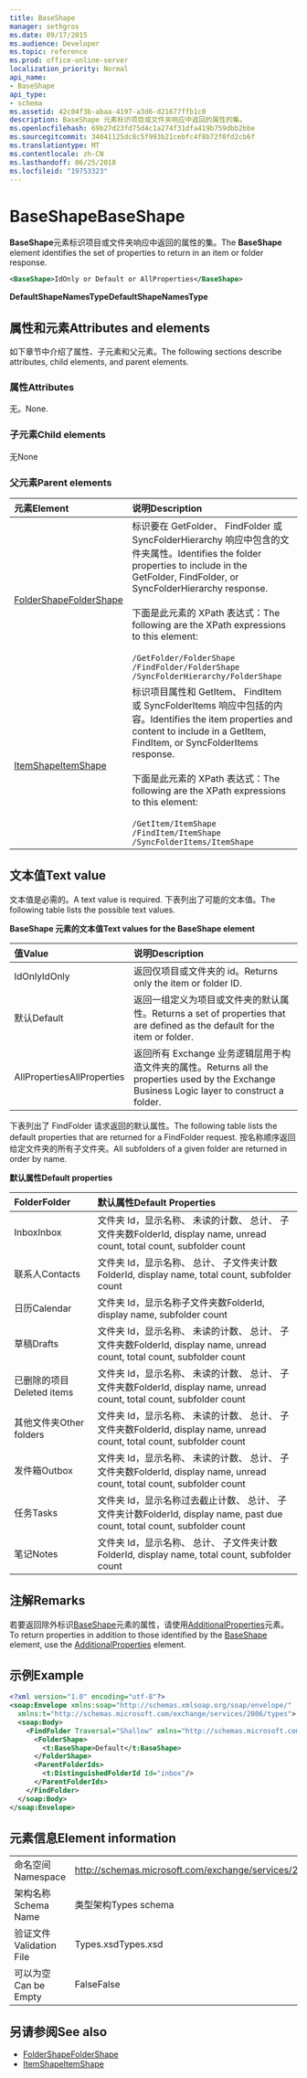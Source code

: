 ```yaml
---
title: BaseShape
manager: sethgros
ms.date: 09/17/2015
ms.audience: Developer
ms.topic: reference
ms.prod: office-online-server
localization_priority: Normal
api_name:
- BaseShape
api_type:
- schema
ms.assetid: 42c04f3b-abaa-4197-a3d6-d21677ffb1c0
description: BaseShape 元素标识项目或文件夹响应中返回的属性的集。
ms.openlocfilehash: 69b27d23fd75d4c1a274f31dfa419b759dbb2bbe
ms.sourcegitcommit: 34041125dc8c5f993b21cebfc4f8b72f0fd2cb6f
ms.translationtype: MT
ms.contentlocale: zh-CN
ms.lasthandoff: 06/25/2018
ms.locfileid: "19753323"
---
```

# <a name="baseshape"></a><span data-ttu-id="41f9e-103">BaseShape</span><span class="sxs-lookup"><span data-stu-id="41f9e-103">BaseShape</span></span>

<span data-ttu-id="41f9e-104">**BaseShape**元素标识项目或文件夹响应中返回的属性的集。</span><span class="sxs-lookup"><span data-stu-id="41f9e-104">The **BaseShape** element identifies the set of properties to return in an item or folder response.</span></span> 
  
```xml
<BaseShape>IdOnly or Default or AllProperties</BaseShape>
```

 <span data-ttu-id="41f9e-105">**DefaultShapeNamesType**</span><span class="sxs-lookup"><span data-stu-id="41f9e-105">**DefaultShapeNamesType**</span></span>
## <a name="attributes-and-elements"></a><span data-ttu-id="41f9e-106">属性和元素</span><span class="sxs-lookup"><span data-stu-id="41f9e-106">Attributes and elements</span></span>

<span data-ttu-id="41f9e-107">如下章节中介绍了属性、子元素和父元素。</span><span class="sxs-lookup"><span data-stu-id="41f9e-107">The following sections describe attributes, child elements, and parent elements.</span></span>
  
### <a name="attributes"></a><span data-ttu-id="41f9e-108">属性</span><span class="sxs-lookup"><span data-stu-id="41f9e-108">Attributes</span></span>

<span data-ttu-id="41f9e-109">无。</span><span class="sxs-lookup"><span data-stu-id="41f9e-109">None.</span></span>
  
### <a name="child-elements"></a><span data-ttu-id="41f9e-110">子元素</span><span class="sxs-lookup"><span data-stu-id="41f9e-110">Child elements</span></span>

<span data-ttu-id="41f9e-111">无</span><span class="sxs-lookup"><span data-stu-id="41f9e-111">None</span></span>
  
### <a name="parent-elements"></a><span data-ttu-id="41f9e-112">父元素</span><span class="sxs-lookup"><span data-stu-id="41f9e-112">Parent elements</span></span>

|<span data-ttu-id="41f9e-113">**元素**</span><span class="sxs-lookup"><span data-stu-id="41f9e-113">**Element**</span></span>|<span data-ttu-id="41f9e-114">**说明**</span><span class="sxs-lookup"><span data-stu-id="41f9e-114">**Description**</span></span>|
|:-----|:-----|
|[<span data-ttu-id="41f9e-115">FolderShape</span><span class="sxs-lookup"><span data-stu-id="41f9e-115">FolderShape</span></span>](foldershape.md) <br/> | <span data-ttu-id="41f9e-116">标识要在 GetFolder、 FindFolder 或 SyncFolderHierarchy 响应中包含的文件夹属性。</span><span class="sxs-lookup"><span data-stu-id="41f9e-116">Identifies the folder properties to include in the GetFolder, FindFolder, or SyncFolderHierarchy response.</span></span><br/><br/><span data-ttu-id="41f9e-117">下面是此元素的 XPath 表达式：</span><span class="sxs-lookup"><span data-stu-id="41f9e-117">The following are the XPath expressions to this element:</span></span><br/><br/>`/GetFolder/FolderShape` <br/>  `/FindFolder/FolderShape` <br/>  `/SyncFolderHierarchy/FolderShape` <br/> |
|[<span data-ttu-id="41f9e-118">ItemShape</span><span class="sxs-lookup"><span data-stu-id="41f9e-118">ItemShape</span></span>](itemshape.md) <br/> | <span data-ttu-id="41f9e-119">标识项目属性和 GetItem、 FindItem 或 SyncFolderItems 响应中包括的内容。</span><span class="sxs-lookup"><span data-stu-id="41f9e-119">Identifies the item properties and content to include in a GetItem, FindItem, or SyncFolderItems response.</span></span><br/><br/><span data-ttu-id="41f9e-120">下面是此元素的 XPath 表达式：</span><span class="sxs-lookup"><span data-stu-id="41f9e-120">The following are the XPath expressions to this element:</span></span><br/><br/>`/GetItem/ItemShape` <br/>  `/FindItem/ItemShape` <br/>  `/SyncFolderItems/ItemShape` <br/> |
   
## <a name="text-value"></a><span data-ttu-id="41f9e-121">文本值</span><span class="sxs-lookup"><span data-stu-id="41f9e-121">Text value</span></span>

<span data-ttu-id="41f9e-122">文本值是必需的。</span><span class="sxs-lookup"><span data-stu-id="41f9e-122">A text value is required.</span></span> <span data-ttu-id="41f9e-123">下表列出了可能的文本值。</span><span class="sxs-lookup"><span data-stu-id="41f9e-123">The following table lists the possible text values.</span></span>
  
<span data-ttu-id="41f9e-124">**BaseShape 元素的文本值**</span><span class="sxs-lookup"><span data-stu-id="41f9e-124">**Text values for the BaseShape element**</span></span>

|<span data-ttu-id="41f9e-125">**值**</span><span class="sxs-lookup"><span data-stu-id="41f9e-125">**Value**</span></span>|<span data-ttu-id="41f9e-126">**说明**</span><span class="sxs-lookup"><span data-stu-id="41f9e-126">**Description**</span></span>|
|:-----|:-----|
|<span data-ttu-id="41f9e-127">IdOnly</span><span class="sxs-lookup"><span data-stu-id="41f9e-127">IdOnly</span></span>  <br/> |<span data-ttu-id="41f9e-128">返回仅项目或文件夹的 id。</span><span class="sxs-lookup"><span data-stu-id="41f9e-128">Returns only the item or folder ID.</span></span>  <br/> |
|<span data-ttu-id="41f9e-129">默认</span><span class="sxs-lookup"><span data-stu-id="41f9e-129">Default</span></span>  <br/> |<span data-ttu-id="41f9e-130">返回一组定义为项目或文件夹的默认属性。</span><span class="sxs-lookup"><span data-stu-id="41f9e-130">Returns a set of properties that are defined as the default for the item or folder.</span></span>  <br/> |
|<span data-ttu-id="41f9e-131">AllProperties</span><span class="sxs-lookup"><span data-stu-id="41f9e-131">AllProperties</span></span>  <br/> |<span data-ttu-id="41f9e-132">返回所有 Exchange 业务逻辑层用于构造文件夹的属性。</span><span class="sxs-lookup"><span data-stu-id="41f9e-132">Returns all the properties used by the Exchange Business Logic layer to construct a folder.</span></span>  <br/> |
   
<span data-ttu-id="41f9e-133">下表列出了 FindFolder 请求返回的默认属性。</span><span class="sxs-lookup"><span data-stu-id="41f9e-133">The following table lists the default properties that are returned for a FindFolder request.</span></span> <span data-ttu-id="41f9e-134">按名称顺序返回给定文件夹的所有子文件夹。</span><span class="sxs-lookup"><span data-stu-id="41f9e-134">All subfolders of a given folder are returned in order by name.</span></span>
  
<span data-ttu-id="41f9e-135">**默认属性**</span><span class="sxs-lookup"><span data-stu-id="41f9e-135">**Default properties**</span></span>

|<span data-ttu-id="41f9e-136">**Folder**</span><span class="sxs-lookup"><span data-stu-id="41f9e-136">**Folder**</span></span>|<span data-ttu-id="41f9e-137">**默认属性**</span><span class="sxs-lookup"><span data-stu-id="41f9e-137">**Default Properties**</span></span>|
|:-----|:-----|
|<span data-ttu-id="41f9e-138">Inbox</span><span class="sxs-lookup"><span data-stu-id="41f9e-138">Inbox</span></span>  <br/> |<span data-ttu-id="41f9e-139">文件夹 Id，显示名称、 未读的计数、 总计、 子文件夹数</span><span class="sxs-lookup"><span data-stu-id="41f9e-139">FolderId, display name, unread count, total count, subfolder count</span></span>  <br/> |
|<span data-ttu-id="41f9e-140">联系人</span><span class="sxs-lookup"><span data-stu-id="41f9e-140">Contacts</span></span>  <br/> |<span data-ttu-id="41f9e-141">文件夹 Id，显示名称、 总计、 子文件夹计数</span><span class="sxs-lookup"><span data-stu-id="41f9e-141">FolderId, display name, total count, subfolder count</span></span>  <br/> |
|<span data-ttu-id="41f9e-142">日历</span><span class="sxs-lookup"><span data-stu-id="41f9e-142">Calendar</span></span>  <br/> |<span data-ttu-id="41f9e-143">文件夹 Id，显示名称子文件夹数</span><span class="sxs-lookup"><span data-stu-id="41f9e-143">FolderId, display name, subfolder count</span></span>  <br/> |
|<span data-ttu-id="41f9e-144">草稿</span><span class="sxs-lookup"><span data-stu-id="41f9e-144">Drafts</span></span>  <br/> |<span data-ttu-id="41f9e-145">文件夹 Id，显示名称、 未读的计数、 总计、 子文件夹数</span><span class="sxs-lookup"><span data-stu-id="41f9e-145">FolderId, display name, unread count, total count, subfolder count</span></span>  <br/> |
|<span data-ttu-id="41f9e-146">已删除的项目</span><span class="sxs-lookup"><span data-stu-id="41f9e-146">Deleted items</span></span>  <br/> |<span data-ttu-id="41f9e-147">文件夹 Id，显示名称、 未读的计数、 总计、 子文件夹数</span><span class="sxs-lookup"><span data-stu-id="41f9e-147">FolderId, display name, unread count, total count, subfolder count</span></span>  <br/> |
|<span data-ttu-id="41f9e-148">其他文件夹</span><span class="sxs-lookup"><span data-stu-id="41f9e-148">Other folders</span></span>  <br/> |<span data-ttu-id="41f9e-149">文件夹 Id，显示名称、 未读的计数、 总计、 子文件夹数</span><span class="sxs-lookup"><span data-stu-id="41f9e-149">FolderId, display name, unread count, total count, subfolder count</span></span>  <br/> |
|<span data-ttu-id="41f9e-150">发件箱</span><span class="sxs-lookup"><span data-stu-id="41f9e-150">Outbox</span></span>  <br/> |<span data-ttu-id="41f9e-151">文件夹 Id，显示名称、 未读的计数、 总计、 子文件夹数</span><span class="sxs-lookup"><span data-stu-id="41f9e-151">FolderId, display name, unread count, total count, subfolder count</span></span>  <br/> |
|<span data-ttu-id="41f9e-152">任务</span><span class="sxs-lookup"><span data-stu-id="41f9e-152">Tasks</span></span>  <br/> |<span data-ttu-id="41f9e-153">文件夹 Id，显示名称过去截止计数、 总计、 子文件夹计数</span><span class="sxs-lookup"><span data-stu-id="41f9e-153">FolderId, display name, past due count, total count, subfolder count</span></span>  <br/> |
|<span data-ttu-id="41f9e-154">笔记</span><span class="sxs-lookup"><span data-stu-id="41f9e-154">Notes</span></span>  <br/> |<span data-ttu-id="41f9e-155">文件夹 Id，显示名称、 总计、 子文件夹计数</span><span class="sxs-lookup"><span data-stu-id="41f9e-155">FolderId, display name, total count, subfolder count</span></span>  <br/> |
   
## <a name="remarks"></a><span data-ttu-id="41f9e-156">注解</span><span class="sxs-lookup"><span data-stu-id="41f9e-156">Remarks</span></span>

<span data-ttu-id="41f9e-157">若要返回除外标识[BaseShape](baseshape.md)元素的属性，请使用[AdditionalProperties](additionalproperties.md)元素。</span><span class="sxs-lookup"><span data-stu-id="41f9e-157">To return properties in addition to those identified by the [BaseShape](baseshape.md) element, use the [AdditionalProperties](additionalproperties.md) element.</span></span> 
  
## <a name="example"></a><span data-ttu-id="41f9e-158">示例</span><span class="sxs-lookup"><span data-stu-id="41f9e-158">Example</span></span>

```XML
<?xml version="1.0" encoding="utf-8"?>
<soap:Envelope xmlns:soap="http://schemas.xmlsoap.org/soap/envelope/"
  xmlns:t="http://schemas.microsoft.com/exchange/services/2006/types">
  <soap:Body>
    <FindFolder Traversal="Shallow" xmlns="http://schemas.microsoft.com/exchange/services/2006/messages">
      <FolderShape>
        <t:BaseShape>Default</t:BaseShape>
      </FolderShape>
      <ParentFolderIds>
        <t:DistinguishedFolderId Id="inbox"/>
      </ParentFolderIds>
    </FindFolder>
  </soap:Body>
</soap:Envelope>
```

## <a name="element-information"></a><span data-ttu-id="41f9e-159">元素信息</span><span class="sxs-lookup"><span data-stu-id="41f9e-159">Element information</span></span>

|||
|:-----|:-----|
|<span data-ttu-id="41f9e-160">命名空间</span><span class="sxs-lookup"><span data-stu-id="41f9e-160">Namespace</span></span>  <br/> |http://schemas.microsoft.com/exchange/services/2006/types  <br/> |
|<span data-ttu-id="41f9e-161">架构名称</span><span class="sxs-lookup"><span data-stu-id="41f9e-161">Schema Name</span></span>  <br/> |<span data-ttu-id="41f9e-162">类型架构</span><span class="sxs-lookup"><span data-stu-id="41f9e-162">Types schema</span></span>  <br/> |
|<span data-ttu-id="41f9e-163">验证文件</span><span class="sxs-lookup"><span data-stu-id="41f9e-163">Validation File</span></span>  <br/> |<span data-ttu-id="41f9e-164">Types.xsd</span><span class="sxs-lookup"><span data-stu-id="41f9e-164">Types.xsd</span></span>  <br/> |
|<span data-ttu-id="41f9e-165">可以为空</span><span class="sxs-lookup"><span data-stu-id="41f9e-165">Can be Empty</span></span>  <br/> |<span data-ttu-id="41f9e-166">False</span><span class="sxs-lookup"><span data-stu-id="41f9e-166">False</span></span>  <br/> |
   
## <a name="see-also"></a><span data-ttu-id="41f9e-167">另请参阅</span><span class="sxs-lookup"><span data-stu-id="41f9e-167">See also</span></span>

- [<span data-ttu-id="41f9e-168">FolderShape</span><span class="sxs-lookup"><span data-stu-id="41f9e-168">FolderShape</span></span>](foldershape.md)
- [<span data-ttu-id="41f9e-169">ItemShape</span><span class="sxs-lookup"><span data-stu-id="41f9e-169">ItemShape</span></span>](itemshape.md)


